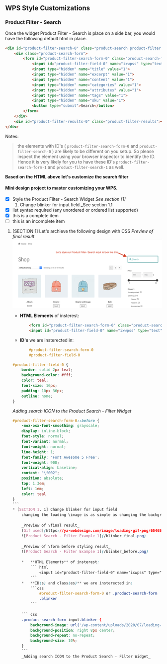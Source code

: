 ## WPS Style Customizations

### Product Filter - Search 

Once the widget Product Filter - Search is place on a side bar, you would have the following default html in place.

``` html
<div id="product-filter-search-0" class="product-search product-filter product-search-filter-search" style="">
    <div class="product-search-form">
        <form id="product-filter-search-form-0" class="product-search-form " action="..." method="...">
            <input id="product-filter-field-0" name="ixwpss" type="text" class="product-filter-field" placeholder="..." autocomplete="off" value="">
            <input type="hidden" name="title" value="1">
            <input type="hidden" name="excerpt" value="1">
            <input type="hidden" name="content" value="1">
            <input type="hidden" name="categories" value="1">
            <input type="hidden" name="attributes" value="1">
            <input type="hidden" name="tags" value="1">
            <input type="hidden" name="sku" value="1">
            <button type="submit">Search</button>
        </form>
    </div>
    <div id="product-filter-results-0" class="product-filter-results"></div>
</div>
```
Notes:
> the elements with ID's ( `product-filter-search-form-0` and `product-filter-search-0` ) are likely to be different on you setup. So please inspect the element using your browser inspector to identify the ID. Hence it is very likely for you to have these ID's `product-filter-search-form-1` and `product-filter-search-1` as well.


**Based on the HTML above let's customize the search filter**

#### Mini design project to master customizing your WPS.
* [x] Style the Product Filter - Search Widget _See section [1]_
    1. Change blinker for input field _See section 1.1
* [x] list syntax required (any unordered or ordered list supported)
* [x] this is a complete item
* [ ] this is an incomplete item

1. [SECTION 1] Let's archieve the following design with CSS
    _Preview of final result_
    ![Product Search - Filter Example 1](/p_s_f_input.png)
    *   **HTML Elements** of insterest:
        ``` html
            <form id="product-filter-search-form-0" class="product-search-form " action="..." method="...">
            <input id="product-filter-field-0" name="ixwpss" type="text" class="product-filter-field" placeholder="..." autocomplete="off" value="">
        ```
    *   **ID's** we are insterected in:
        ```css
            #product-filter-search-form-0
            #product-filter-field-0
        ```

    ``` css
    #product-filter-field-0 {
        border: solid 2px teal;
        background-color: #fff;
        color: teal;
        font-size: 16px;
        padding: 10px 36px;
        outline: none;
    }
    ```
    _Adding search ICON to the Product Search - Filter Widget_

    ```` css
    #product-filter-search-form-0::before {
        -moz-osx-font-smoothing: grayscale;
        display: inline-block;
        font-style: normal;
        font-variant: normal;
        font-weight: normal;
        line-height: 1;
        font-family: 'Font Awesome 5 Free';
        font-weight: 900;
        vertical-align: baseline;
        content: "\f002";
        position: absolute;
        top: 1.3em;
        left: 1em;
        color: teal
    }
    ```
    * [SECTION 1. 1] Change blinker for input field
        changing the loading \image is as simple as changing the background \image of this \input field when it has the `.blinker` class
        
        _Preview of \final result_
        [Gif used](https://ya-webdesign.com/image/loading-gif-png/654656.html)
        ![Product Search - Filter Example 1](/blinker_final.png)

        _Preview of \form before styling result_
        ![Product Search - Filter Example 1](/blinker_before.png)

        *   **HTML Elements** of insterest:
            ``` html
                <input id="product-filter-field-0" name="ixwpss" type="text" class="product-filter-field blinker" placeholder="..." autocomplete="off" value="">
            ```
        *   **ID(s) and class(es)** we are insterected in:
            ```css
                #product-filter-search-form-0 or .product-search-form
                .blinker
            ```

        ``` css
        .product-search-form input.blinker {
            background-image: url('/wp-content/uploads/2020/07/loading-gif-png.gif');
            background-position: right 8px center;
            background-repeat: no-repeat;
            background-size: 10%;
        }
        ```
        _Adding search ICON to the Product Search - Filter Widget_        
        
